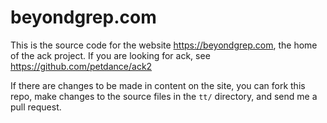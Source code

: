# beyondgrep.com

This is the source code for the website https://beyondgrep.com, the
home of the ack project.  If you are looking for ack, see
https://github.com/petdance/ack2

If there are changes to be made in content on the site, you can
fork this repo, make changes to the source files in the `tt/`
directory, and send me a pull request.
